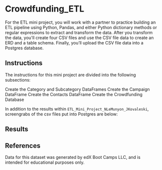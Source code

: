 # Crowdfunding_ETL

For the ETL mini project, you will work with a partner to practice building an ETL pipeline using Python, Pandas, and either Python dictionary methods or regular expressions to extract and transform the data. After you transform the data, you'll create four CSV files and use the CSV file data to create an ERD and a table schema. Finally, you’ll upload the CSV file data into a Postgres database.

## Instructions

The instructions for this mini project are divided into the following subsections:

Create the Category and Subcategory DataFrames
Create the Campaign DataFrame
Create the Contacts DataFrame
Create the Crowdfunding Database

In addition to the results within `ETL_Mini_Project_NLeMunyon_JKovaleski`, screengrabs of the csv files put into Postgres are below:

## Results





## References
Data for this dataset was generated by edX Boot Camps LLC, and is intended for educational purposes only.

